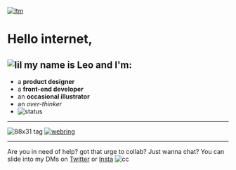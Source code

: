 [![ltm](https://media1.giphy.com/media/DRTrzvTdqzcyzvcfeh/giphy.gif)](https://ltrademark.com)

# Hello internet, 
## ![lil](https://piskel-imgstore-b.appspot.com/img/c4737b28-571d-11ed-a9b8-6561623999a4.gif) my name is Leo and I'm:
- a **product designer**
- a **front-end developer**
- an **occasional illustrator**
- an *over-thinker*
- ![status](https://img.shields.io/endpoint?url=https://discord-status-shield-vhnxvb4dw50j.runkit.sh/)

---

![88x31 tag](https://media2.giphy.com/media/v1.Y2lkPTc5MGI3NjExN28zdXcweGtldWgzZzZtbWJ2dDZheW16cmN0enFhdnVtMmI2YjBreCZlcD12MV9pbnRlcm5hbF9naWZfYnlfaWQmY3Q9Zw/mSWncsbelXoBg9BPbk/giphy.gif) [![webring](https://media1.giphy.com/media/v1.Y2lkPTc5MGI3NjExcDJrbG5zdWRib3ByMmV2b2JqbTh3eDNqc293dmU0d3h6ZHRvZ3dhbiZlcD12MV9pbnRlcm5hbF9naWZfYnlfaWQmY3Q9Zw/DlxL1DWrWLsrXmPIhB/giphy.gif)](https://webring.ltrdmrk.co)

---

Are you in need of help? got that urge to collab? Just wanna chat? You can slide into my DMs on [Twitter](https://twitter.com/direct_messages/create/ltrademark) or [Insta](https://www.instagram.com/ltrademark) ![cc](https://web.archive.org/web/20091026220950/http://geocities.com/lady-chat-a-lot/birdmail.gif)
